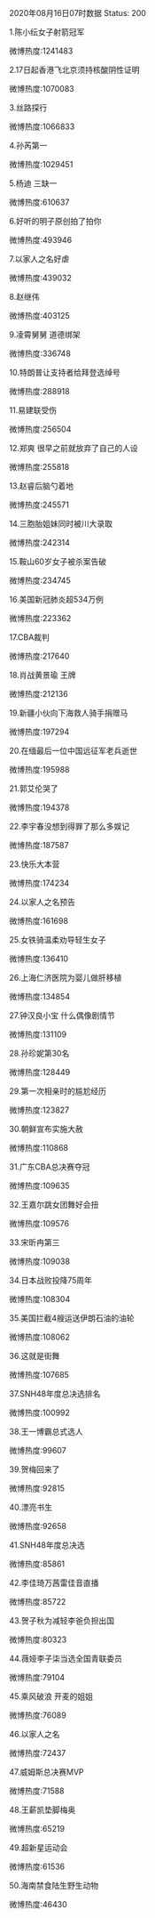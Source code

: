 2020年08月16日07时数据
Status: 200

1.陈小纭女子射箭冠军

微博热度:1241483

2.17日起香港飞北京须持核酸阴性证明

微博热度:1070083

3.丝路探行

微博热度:1066833

4.孙芮第一

微博热度:1029451

5.杨迪 三缺一

微博热度:610637

6.好听的明子原创拍了拍你

微博热度:493946

7.以家人之名好虐

微博热度:439032

8.赵继伟

微博热度:403125

9.凌霄舅舅 道德绑架

微博热度:336748

10.特朗普让支持者给拜登选绰号

微博热度:288918

11.易建联受伤

微博热度:256504

12.郑爽 很早之前就放弃了自己的人设

微博热度:255818

13.赵睿后脑勺着地

微博热度:245571

14.三胞胎姐妹同时被川大录取

微博热度:242314

15.鞍山60岁女子被杀案告破

微博热度:234745

16.美国新冠肺炎超534万例

微博热度:223362

17.CBA裁判

微博热度:217640

18.肖战黄景瑜 王牌

微博热度:212136

19.新疆小伙向下海救人骑手捐赠马

微博热度:197294

20.在缅最后一位中国远征军老兵逝世

微博热度:195988

21.郭艾伦哭了

微博热度:194378

22.李宇春没想到得罪了那么多娱记

微博热度:187587

23.快乐大本营

微博热度:174234

24.以家人之名预告

微博热度:161698

25.女铁骑温柔劝导轻生女子

微博热度:136410

26.上海仁济医院为婴儿做肝移植

微博热度:134854

27.钟汉良小宝 什么偶像剧情节

微博热度:131109

28.孙珍妮第30名

微博热度:128449

29.第一次相亲时的尴尬经历

微博热度:123827

30.朝鲜宣布实施大赦

微博热度:110868

31.广东CBA总决赛夺冠

微博热度:109635

32.王嘉尔跳女团舞好会扭

微博热度:109576

33.宋昕冉第三

微博热度:109038

34.日本战败投降75周年

微博热度:108304

35.美国拦截4艘运送伊朗石油的油轮

微博热度:108062

36.这就是街舞

微博热度:107685

37.SNH48年度总决选排名

微博热度:100992

38.王一博霸总式选人

微博热度:99607

39.贺梅回来了

微博热度:92815

40.漂亮书生

微博热度:92658

41.SNH48年度总决选

微博热度:85861

42.李佳琦万茜雷佳音直播

微博热度:85722

43.贺子秋为减轻李爸负担出国

微博热度:80323

44.薇娅李子柒当选全国青联委员

微博热度:79104

45.乘风破浪 开麦的姐姐

微博热度:76089

46.以家人之名

微博热度:72437

47.威姆斯总决赛MVP

微博热度:71588

48.王薪凯垫脚梅奥

微博热度:65219

49.超新星运动会

微博热度:61536

50.海南禁食陆生野生动物

微博热度:46430

